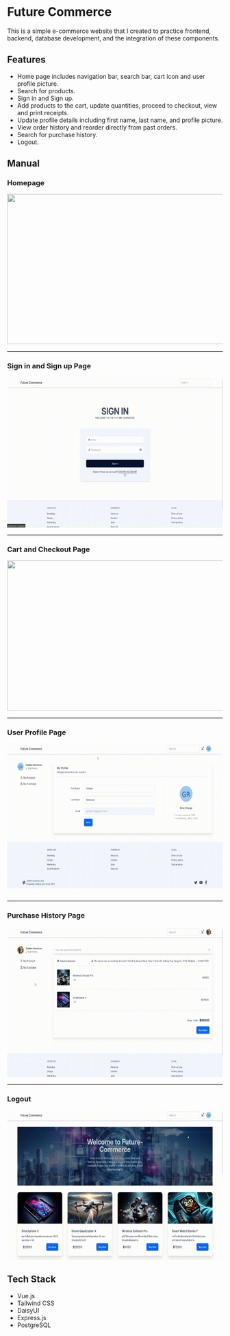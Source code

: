 # Future Commerce

This is a simple e-commerce website that I created to practice frontend, backend, database development, and the integration of these components.

## Features

- Home page includes navigation bar, search bar, cart icon and user profile picture.
- Search for products.
- Sign in and Sign up.
- Add products to the cart, update quantities, proceed to checkout, view and print receipts.
- Update profile details including first name, last name, and profile picture.
- View order history and reorder directly from past orders.
- Search for purchase history.
- Logout.

## Manual

### Homepage

<p align="center"><img src="frontend/public/images/gif/Homepage.gif" width="650" height="350"></p>

<hr />

### Sign in and Sign up Page

<p align="center"><img src="frontend/public/images/gif/signup.gif" width="650" height="350"></p>

<hr />

### Cart and Checkout Page

<p align="center"><img src="frontend/public/images/gif/cart.gif" width="650" height="350"></p>

<hr />

### User Profile Page

<p align="center"><img src="frontend/public/images/gif/profile.gif" width="650" height="350"></p>

<hr />

### Purchase History Page

<p align="center"><img src="frontend/public/images/gif/purchase-history.gif" width="650" height="350"></p>

<hr />

### Logout

<p align="center"><img src="frontend/public/images/gif/logout.gif" width="650" height="350"></p>

## Tech Stack

- Vue.js
- Tailwind CSS
- DaisyUI
- Express.js
- PostgreSQL
